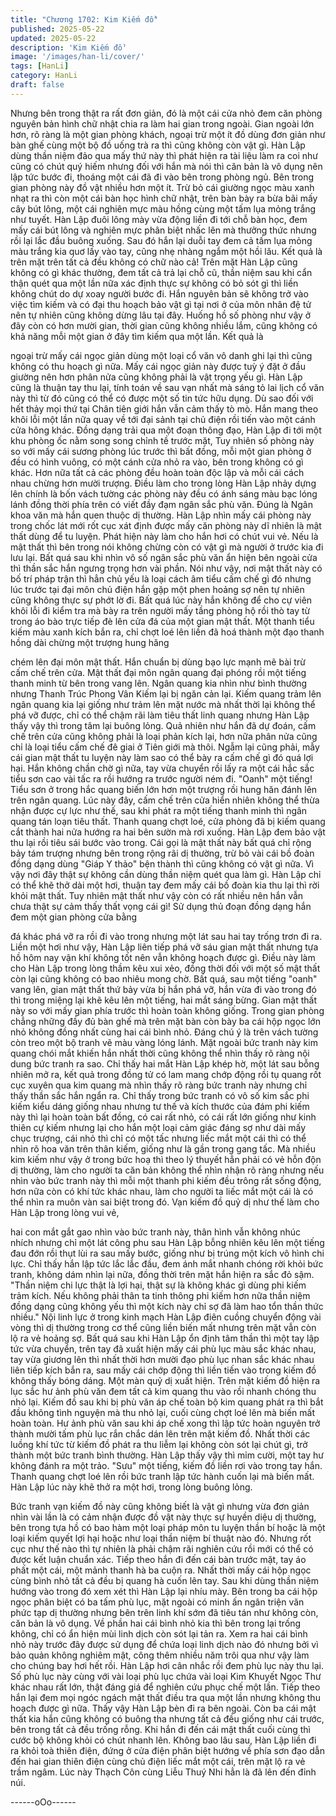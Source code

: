 ```yaml
---
title: "Chương 1702: Kim Kiếm đồ"
published: 2025-05-22
updated: 2025-05-22
description: 'Kim Kiếm đồ'
image: '/images/han-li/cover/'
tags: [HanLi]
category: HanLi
draft: false
---
```


Nhưng bên trong thật ra rất đơn giản, đó là một cái cửa nhỏ đem
căn phòng nguyên bản hình chữ nhật chia ra làm hai gian trong
ngoài. Gian ngoài lớn hơn, rõ ràng là một gian phòng khách,
ngoại trừ một ít đồ dùng đơn giản như bàn ghế cùng một bộ đồ
uống trà ra thì cũng không còn vật gì.
Hàn Lập dùng thần niệm đảo qua mấy thứ này thì phát hiện ra tài
liệu làm ra coi như cũng có chút quý hiếm nhưng đối với hắn mà
nói thì căn bản là vô dụng nên lập tức bước đi, thoáng một cái đã
đi vào bên trong phòng ngủ. Bên trong gian phòng này đồ vật
nhiều hơn một ít.
Trừ bỏ cái giường ngọc màu xanh nhạt ra thì còn một cái bàn học
hình chữ nhật, trên bàn bày ra bừa bãi mấy cây bút lông, một cái
nghiên mực màu hồng cùng một tấm lụa mỏng trắng như tuyết.
Hàn Lập đuôi lông mày vừa động liền đi tới chỗ bàn học, đem
mấy cái bút lông và nghiên mực phân biệt nhấc lên mà thưởng
thức nhưng rồi lại lắc đầu buông xuống. Sau đó hắn lại duỗi tay
đem cả tấm lụa mỏng màu trắng kia quơ lấy vào tay, cũng nhẹ
nhàng ngắm một hồi lâu. Kết quả là trên mặt trên tất cả đều
không có chữ nào cả!
Trên mặt Hàn Lập cũng không có gì khác thường, đem tất cả trả
lại chỗ cũ, thần niệm sau khi cẩn thận quét qua một lần nữa xác
định thực sự không có bỏ sót gì thì liền không chút do dự xoay
người bước đi.
Hắn nguyên bản sẽ không trở vào việc tìm kiếm và có đại thu
hoạch bảo vật gì tại nơi ở của môn nhân đệ tử nên tự nhiên cũng
không dừng lâu tại đây. Huống hồ số phòng như vậy ở đây còn có
hơn mười gian, thời gian cũng không nhiều lắm, cũng không có
khả năng mỗi một gian ở đây tìm kiếm qua một lần. Kết quả là

ngoại trừ mấy cái ngọc giản dùng một loại cổ văn vô danh ghi lại
thì cũng không có thu hoạch gì nữa.
Mấy cái ngọc giản này được tuỳ ý đặt ở đầu giường nên hơn
phân nửa cũng không phải là vật trọng yếu gì. Hàn Lập cũng là
thuận tay thu lại, tính toán về sau vạn nhất mà sáng tỏ lai lịch cổ
văn này thì từ đó cũng có thể có được một số tin tức hữu dụng.
Dù sao đối với hết thảy mọi thứ tại Chân tiên giới hắn vẫn cảm
thấy tò mò. Hắn mang theo khôi lỗi một lần nữa quay về tới đại
sảnh tại chủ điện rồi tiến vào một cánh cửa hông khác.
Đồng dạng trải qua một đoạn thông đạo, Hàn Lập đi tới một khu
phòng ốc nằm song song chỉnh tề trước mặt, Tuy nhiên số phòng
này so với mấy cái sương phòng lúc trước thì bất đồng, mỗi một
gian phòng ở đều có hình vuông, có một cánh cửa nhỏ ra vào,
bên trong không có gì khác. Hơn nữa tất cả các phòng đều hoàn
toàn độc lập và mỗi cái cách nhau chừng hơn mười trượng.
Điều làm cho trong lòng Hàn Lập nhảy dựng lên chính là bốn
vách tường các phòng này đều có ánh sáng màu bạc lóng lánh
đồng thời phía trên có viết đầy đạm ngân sắc phù văn. Đúng là
Ngân khoa văn mà hắn quen thuộc dị thường.
Hàn Lập nhìn mấy cái phòng này trong chốc lát mới rốt cục xát
định được mấy căn phòng này dĩ nhiên là mật thất dùng để tu
luyện. Phát hiện này làm cho hắn hơi có chút vui vẻ. Nếu là mật
thất thì bên trong nói không chừng còn có vật gì mà người ở
trước kia đi lưu lại. Bất quá sau khi nhìn vô số ngân sắc phù văn
ẩn hiện bên ngoài cửa thì thần sắc hắn ngưng trọng hơn vài
phần.
Nói như vậy, nơi mật thất này có bố trí pháp trận thì hẳn chủ yếu
là loại cách âm tiểu cấm chế gì đó nhưng lúc trước tại đại môn
chủ điện hắn gặp một phen hoảng sợ nên tự nhiên cũng không
thực sự phớt lờ đi. Bất quá lúc này hắn không để cho cự viên khôi
lỗi đi kiểm tra mà bày ra trên người mấy tầng phòng hộ rồi thò tay
từ trong áo bào trực tiếp đè lên cửa đá của một gian mật thất.
Một thanh tiểu kiếm màu xanh kích bắn ra, chỉ chợt loé lên liền đã
hoá thành một đạo thanh hồng dài chừng một trượng hung hăng

chém lên đại môn mật thất. Hắn chuẩn bị dùng bạo lực mạnh mẽ
bài trừ cấm chế trên cửa. Mật thất đại môn ngân quang đại phóng
rồi một tiếng thanh minh từ bên trong vang lên.
Ngân quang kia nhìn như bình thường nhưng Thanh Trúc Phong
Vân Kiếm lại bị ngăn cản lại. Kiếm quang trảm lên ngân quang kia
lại giống như trảm lên mặt nước mà nhất thời lại không thể phá
vỡ được, chỉ có thể chậm rãi làm tiêu thất linh quang nhưng Hàn
Lập thấy vậy thì trong tâm lại buông lỏng.
Quả nhiên như hắn đã dự đoán, cấm chế trên cửa cũng không
phải là loại phản kích lại, hơn nữa phân nửa cũng chỉ là loại tiểu
cấm chế đê giai ở Tiên giới mà thôi. Ngẫm lại cũng phải, mẫy cái
gian mật thất tu luyện này làm sao có thể bày ra cấm chế gì đó
quá lợi hại. Hắn không chần chờ gì nữa, tay vừa chuyển rồi lấy ra
một cái hắc sắc tiểu sơn cao vài tấc ra rồi hướng ra trước người
ném đi.
"Oanh" một tiếng!
Tiểu sơn ở trong hắc quang biến lớn hơn một trượng rồi hung hăn
đánh lên trên ngân quang. Lúc này đây, cấm chế trên cửa hiển
nhiên không thể thừa nhận được cự lực như thế, sau khi phát ra
một tiếng thanh minh thì ngân quang tán loạn tiêu thất.
Thanh quang chợt loé, cửa phòng đã bị kiếm quang cắt thành hai
nửa hướng ra hai bên sườn mà rơi xuống. Hàn Lập đem bảo vật
thu lại rồi tiêu sái bước vào trong.
Cái gọi là mật thất này bất quá chỉ rộng bảy tám trượng nhưng
bên trong rộng rãi dị thường, trừ bỏ vài cái bồ đoàn đồng dạng
dùng "Giáp Y thảo" bện thành thì cũng không có vật gì nữa. Vì
vậy nơi đây thật sự không cần dùng thần niệm quét qua làm gì.
Hàn Lập chỉ có thể khẽ thở dài một hơi, thuận tay đem mấy cái bồ
đoàn kia thu lại thì rời khỏi mật thất.
Tuy nhiên mật thất như vậy còn có rất nhiều nên hắn vẫn chưa
thật sự cảm thấy thất vọng cái gì!
Sử dụng thủ đoạn đồng dạng hắn đem một gian phòng cửa bằng

đá khác phá vỡ ra rồi đi vào trong nhưng một lát sau hai tay trống
trơn đi ra.
Liền một hơi như vậy, Hàn Lập liên tiếp phá vỡ sáu gian mật thất
nhưng tựa hồ hôm nay vận khí không tốt nên vẫn không hoạch
được gì. Điều này làm cho Hàn Lập trong lòng thầm kêu xui xẻo,
đồng thời đối với một số mật thất còn lại cũng không có bao nhiêu
mong chờ.
Bất quá, sau một tiếng "oanh" vang lên, gian mật thất thứ bảy vừa
bị hắn phá vỡ, hắn vừa đi vào trong đó thì trong miệng lại khẽ kêu
lên một tiếng, hai mắt sáng bừng. Gian mật thất này so với mấy
gian phía trước thì hoàn toàn không giống. Trong gian phòng
chẳng những đầy đủ bàn ghế mà trên mặt bàn còn bày ba cái hộp
ngọc lớn nhỏ không đồng nhất cùng hai cái bình nhỏ. Đáng chú ý
là trên vách tường còn treo một bộ tranh vẽ màu vàng lóng lánh.
Mặt ngoài bức tranh này kim quang chói mắt khiến hắn nhất thời
cũng không thể nhìn thấy rõ ràng nội dung bức tranh ra sao. Chỉ
thấy hai mắt Hàn Lập khép hờ, một lát sau bỗng nhiên mở ra, kết
quả trong đồng tử có lam mang chớp động rồi tụ quang rốt cục
xuyên qua kim quang mà nhìn thấy rõ ràng bức tranh này nhưng
chỉ thấy thần sắc hắn ngẩn ra.
Chỉ thấy trong bức tranh có vô số kim sắc phi kiếm kiểu dáng
giống nhau nhưng tư thế và kích thước của đám phi kiếm này thì
lại hoàn toàn bất đồng, có cai rất nhỏ, có cái rất lớn giống như
kinh thiên cự kiếm nhưng lại cho hắn một loại cảm giác đáng sợ
như dài mấy chục trượng, cái nhỏ thì chỉ có một tấc nhưng liếc
mắt một cái thì có thể nhìn rõ hoa văn trên thân kiếm, giống như
là gần trong gang tấc.
Mà nhiều kim kiếm như vậy ở trong bức hoạ thì theo lý thuyết hẳn
phải có vẻ hỗn độn dị thường, làm cho người ta căn bản không
thể nhìn nhận rõ ràng nhưng nếu nhìn vào bức tranh này thì mỗi
một thanh phi kiếm đều trông rất sống động, hơn nữa còn có khí
tức khác nhau, làm cho người ta liếc mắt một cái là có thể nhìn ra
muôn vàn sai biệt trong đó.
Vạn kiếm đồ quỷ dị như thế làm cho Hàn Lập trong lòng vui vẻ,

hai con mắt gắt gao nhìn vào bức tranh này, thân hình vẫn không
nhúc nhích nhưng chỉ một lát công phu sau Hàn Lập bỗng nhiên
kêu lên một tiếng đau đớn rồi thụt lùi ra sau mấy bước, giống như
bị trúng một kích vô hình chi lực. Chỉ thấy hắn lập tức lắc lắc đầu,
đem ánh mắt nhanh chóng rời khỏi bức tranh, không dám nhìn lại
nữa, đồng thời trên mặt hắn hiện ra sắc đỏ sậm.
"Thần niệm chi lực thật là lợi hại, thật sự là không khác gì dùng
phi kiếm trảm kích. Nếu không phải thân ta tinh thông phi kiếm
hơn nữa thần niệm đồng dạng cũng không yếu thì một kích này
chỉ sợ đã làm hao tổn thần thức nhiều."
Nội linh lực ở trong kinh mạch Hàn Lập điên cuồng chuyển động
vài vòng thì dị thường trong cơ thể cũng liền biến mất nhưng trên
mặt vẫn còn lộ ra vẻ hoảng sợ.
Bất quá sau khi Hàn Lập ổn định tâm thần thì một tay lập tức vừa
chuyển, trên tay đã xuất hiện mấy cái phù lục màu sắc khác nhau,
tay vừa giương lên thì nhất thời hơn mười đạo phù lục nhan sắc
khác nhau liên tiếp kích bắn ra, sau mấy cái chớp động thì liền
tiến vào trong kiếm đồ không thấy bóng dáng.
Một màn quỷ dị xuất hiện.
Trên mặt kiếm đồ hiện ra lục sắc hư ảnh phù văn đem tất cả kim
quang thu vào rồi nhanh chóng thu nhỏ lại. Kiếm đồ sau khi bị phù
văn áp chế toàn bộ kim quang phát ra thì bắt đầu không tình
nguyện mà thu nhỏ lại, cuối cùng chợt loé lên mà biến mất hoàn
toàn.
Hư ảnh phù văn sau khi áp chế xong thì lập tức hoàn nguyên trở
thành mười tấm phù lục rắn chắc dán lên trên mặt kiếm đồ. Nhất
thời các luồng khí tức từ kiếm đồ phát ra thu liễm lại không còn
sót lại chút gì, trở thành một bức tranh bình thường.
Hàn Lập thấy vậy thì mỉm cười, một tay hư không đánh ra một
trảo. "Sưu" một tiếng, kiếm đồ liền rơi vào trong tay hắn. Thanh
quang chợt loé lên rồi bức tranh lập tức hành cuốn lại mà biến
mất. Hàn Lập lúc này khẽ thở ra một hơi, trong lòng buông lỏng.

Bức tranh vạn kiếm đồ này cũng không biết là vật gì nhưng vừa
đơn giản nhìn vài lần là có cảm nhận được đồ vật này thực sự
huyền diệu dị thường, bên trong tựa hồ có bao hàm một loại pháp
môn tu luyện thần bí hoặc là một loại kiếm quyết lợi hại hoặc như
loại thần niệm bí thuật nào đó. Nhưng rốt cục như thế nào thì tự
nhiên là phải chậm rãi nghiên cứu rồi mới có thể có được kết luận
chuẩn xác.
Tiếp theo hắn đi đến cái bàn trước mặt, tay áo phất một cái, một
mảnh thanh hà ba cuộn ra. Nhất thời mấy cái hộp ngọc cùng bình
nhỏ tất cả đều bị quang hà cuốn lên tay. Sau khi dùng thần niệm
hướng vào trong đó xem xét thì Hàn Lập lại nhíu mày.
Bên trong ba cái hộp ngọc phân biệt có ba tấm phù lục, mặt ngoài
có minh ấn ngân triện văn phức tạp dị thường nhưng bên trên linh
khí sớm đã tiêu tán như không còn, căn bản là vô dụng. Về phần
hai cái bình nhỏ kia thì bên trong lại trống không, chỉ có ẩn hiện
mùi linh dịch còn sót lại tản ra.
Xem ra hai cái bình nhỏ này trước đây được sử dụng để chứa
loại linh dịch nào đó nhưng bởi vì bảo quản không nghiêm mật,
công thêm nhiều năm trôi qua như vậy làm cho chúng bay hơi hết
rồi. Hàn Lập hơi cân nhắc rồi đem phù lục này thu lại.
Số phù lục này cùng với vài loại phù lục chứa vài loại Kim Khuyết
Ngọc Thư khác nhau rất lớn, thật đáng giá để nghiên cứu phục
chế một lần. Tiếp theo hắn lại đem mọi ngóc ngách mật thất điều
tra qua một lần nhưng không thu hoạch được gì nữa. Thấy vậy
Hàn Lập bèn đi ra bên ngoài.
Còn ba cái mật thất kia hắn cũng không có buông tha nhưng tất
cả đều giống như cái trước, bên trong tất cả đều trống rỗng. Khi
hắn đi đến cái mật thất cuối cùng thì cước bộ không khỏi có chút
nhanh lên.
Không bao lâu sau, Hàn Lập liền đi ra khỏi toà thiên điện, đứng ở
cửa điện phân biệt hướng về phía sơn đạo dẫn đến hai gian thiên
điện cùng chủ điện liếc mắt một cái, trên mặt lộ ra vẻ trầm ngâm.
Lúc này Thạch Côn cùng Liễu Thuý Nhi hẳn là đã lên đến đỉnh
núi.

------oOo------
